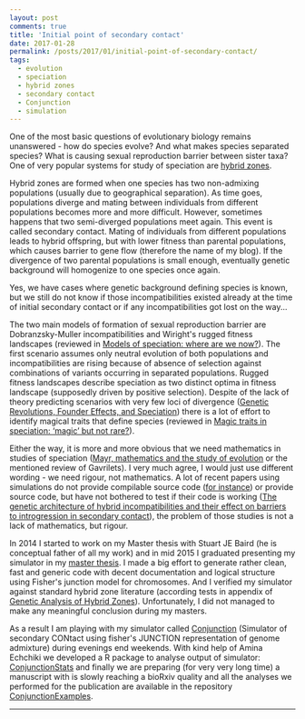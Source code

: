 ```yaml
---
layout: post
comments: true
title: 'Initial point of secondary contact'
date: 2017-01-28
permalink: /posts/2017/01/initial-point-of-secondary-contact/
tags:
  - evolution
  - speciation
  - hybrid zones
  - secondary contact
  - Conjunction
  - simulation
---
```


One of the most basic questions of evolutionary biology remains unanswered - how do species evolve? And what makes species separated species? What is causing sexual reproduction barrier between sister taxa? One of very popular systems for study of speciation are [hybrid zones](https://en.wikipedia.org/wiki/Hybrid_zone).

Hybrid zones are formed when one species has two non-admixing populations (usually due to geographical separation). As time goes, populations diverge and mating between individuals from different populations becomes more and more difficult. However, sometimes happens that two semi-diverged populations meet again. This event is called secondary contact. Mating of individuals from different populations leads to hybrid offspring, but with lower fitness than parental populations, which causes barrier to gene flow (therefore the name of my blog). If the divergence of two parental populations is small enough, eventually genetic background will homogenize to one species once again.

Yes, we have cases where genetic background defining species is known, but we still do not know if those incompatibilities existed already at the time of initial secondary contact or if any incompatibilities got lost on the way...

The two main models of formation of sexual reproduction barrier are Dobranzsky-Muller incompatibilities and Wiright's rugged fitness landscapes (reviewed in [Models of speciation: where are we now?](https://www.ncbi.nlm.nih.gov/pubmed/25149251)). The first scenario assumes only neutral evolution of both populations and incompatibilities are rising because of absence of selection against combinations of variants occurring in separated populations. Rugged fitness landscapes describe speciation as two distinct optima in fitness landscape (supposedly driven by positive selection). Despite of the lack of theory predicting scenarios with very few loci of divergence ([Genetic Revolutions, Founder Effects, and Speciation](http://www.annualreviews.org/doi/abs/10.1146/annurev.es.15.110184.001025)) there is a lot of effort to identify magical traits that define species (reviewed in [Magic traits in speciation: ‘magic’ but not rare?](http://www.cell.com/trends/ecology-evolution/abstract/S0169-5347(11)00113-3)).

Either the way, it is more and more obvious that we need mathematics in studies of speciation ([Mayr, mathematics and the study of evolution](https://www.ncbi.nlm.nih.gov/pmc/articles/PMC2687772/) or the mentioned review of Gavrilets). I very much agree, I would just use different wording - we need rigour, not mathematics. A lot of recent papers using simulations do not provide compilable source code ([for instance](http://www.pnas.org/content/113/4/E440.abstract)) or provide source code, but have not bothered to test if their code is working ([The genetic architecture of hybrid incompatibilities and their effect on barriers to introgression in secondary contact](http://onlinelibrary.wiley.com/doi/10.1111/evo.12725/abstract)), the problem of those studies is not a lack of mathematics, but rigour.

In 2014 I started to work on my Master thesis with Stuart JE Baird (he is conceptual father of all my work) and in mid 2015 I graduated presenting my simulator in my [master thesis](http://is.muni.cz/th/376090/prif_m/thesis_jaron_zadani.pdf). I made a big effort to generate rather clean, fast and generic code with decent documentation and logical structure using Fisher's junction model for chromosomes. And I verified my simulator against standard hybrid zone literature (according tests in appendix of [Genetic Analysis of Hybrid Zones](https://books.google.ch/books?hl=cs&lr=&id=aFJFkVKskYIC&oi=fnd&pg=PA13&ots=MDjZjhN8QL&sig=SSA-EVcSfQyyixnw-esRLFJMn_Y&redir_esc=y#v=onepage&q&f=false)). Unfortunately, I did not managed to make any meaningful conclusion during my masters.

As a result I am playing with my simulator called [Conjunction](https://github.com/KamilSJaron/Conjunction) (Simulator of secondary CONtact using fisher's JUNCTION representation of genome admixture) during evenings end weekends. With kind help of Amina Echchiki we developed a R package to analyse output of simulator: [ConjunctionStats](https://github.com/KamilSJaron/ConjunctionStats) and finally we are preparing (for very very long time) a manuscript with is slowly reaching a bioRxiv quality and all the analyses we performed for the publication are available in the repository [ConjunctionExamples](https://github.com/KamilSJaron/ConjunctionExamples).

------
